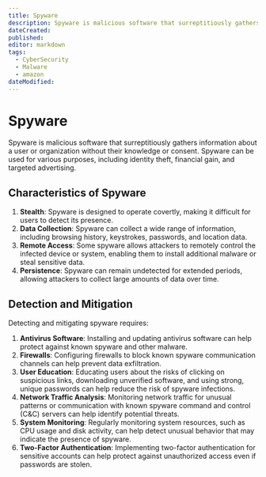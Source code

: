 ```yaml
---
title: Spyware
description: Spyware is malicious software that surreptitiously gathers information about a user or organization without their knowledge or consent. Spyware can be used for various purposes, including identity theft, financial gain, and targeted advertising.
dateCreated: 
published: 
editor: markdown
tags:
  - CyberSecurity
  - Malware
  - amazon
dateModified: 
---
```

# Spyware

Spyware is malicious software that surreptitiously gathers information about a user or organization without their knowledge or consent. Spyware can be used for various purposes, including identity theft, financial gain, and targeted advertising.

## Characteristics of Spyware

1. **Stealth**: Spyware is designed to operate covertly, making it difficult for users to detect its presence.
2. **Data Collection**: Spyware can collect a wide range of information, including browsing history, keystrokes, passwords, and location data.
3. **Remote Access**: Some spyware allows attackers to remotely control the infected device or system, enabling them to install additional malware or steal sensitive data.
4. **Persistence**: Spyware can remain undetected for extended periods, allowing attackers to collect large amounts of data over time.

## Detection and Mitigation

Detecting and mitigating spyware requires:

1. **Antivirus Software**: Installing and updating antivirus software can help protect against known spyware and other malware.
2. **Firewalls**: Configuring firewalls to block known spyware communication channels can help prevent data exfiltration.
3. **User Education**: Educating users about the risks of clicking on suspicious links, downloading unverified software, and using strong, unique passwords can help reduce the risk of spyware infections.
4. **Network Traffic Analysis**: Monitoring network traffic for unusual patterns or communication with known spyware command and control (C&C) servers can help identify potential threats.
5. **System Monitoring**: Regularly monitoring system resources, such as CPU usage and disk activity, can help detect unusual behavior that may indicate the presence of spyware.
6. **Two-Factor Authentication**: Implementing two-factor authentication for sensitive accounts can help protect against unauthorized access even if passwords are stolen.